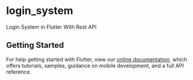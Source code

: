 # login_system

Login System in Flutter With Rest API

## Getting Started


For help getting started with Flutter, view our
[online documentation](https://flutter.dev/docs), which offers tutorials,
samples, guidance on mobile development, and a full API reference.


